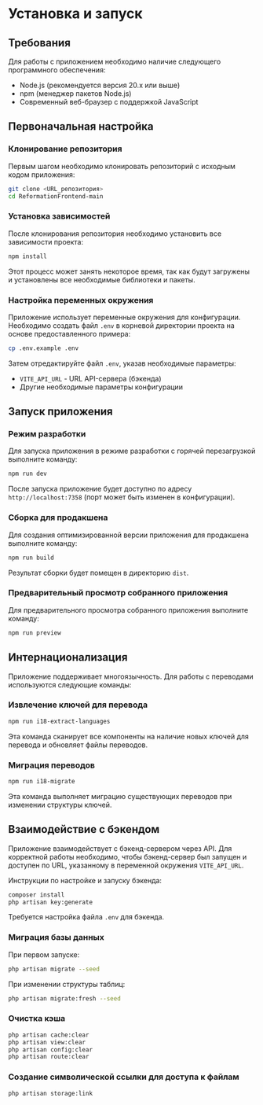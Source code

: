 # Установка и запуск

## Требования

Для работы с приложением необходимо наличие следующего программного обеспечения:

- Node.js (рекомендуется версия 20.x или выше)
- npm (менеджер пакетов Node.js)
- Современный веб-браузер с поддержкой JavaScript

## Первоначальная настройка

### Клонирование репозитория

Первым шагом необходимо клонировать репозиторий с исходным кодом приложения:

```sh
git clone <URL_репозитория>
cd ReformationFrontend-main
```

### Установка зависимостей

После клонирования репозитория необходимо установить все зависимости проекта:

```sh
npm install
```

Этот процесс может занять некоторое время, так как будут загружены и установлены все необходимые библиотеки и пакеты.

### Настройка переменных окружения

Приложение использует переменные окружения для конфигурации. Необходимо создать файл `.env` в корневой директории проекта на основе предоставленного примера:

```sh
cp .env.example .env
```

Затем отредактируйте файл `.env`, указав необходимые параметры:

- `VITE_API_URL` - URL API-сервера (бэкенда)
- Другие необходимые параметры конфигурации

## Запуск приложения

### Режим разработки

Для запуска приложения в режиме разработки с горячей перезагрузкой выполните команду:

```sh
npm run dev
```

После запуска приложение будет доступно по адресу `http://localhost:7358` (порт может быть изменен в конфигурации).

### Сборка для продакшена

Для создания оптимизированной версии приложения для продакшена выполните команду:

```sh
npm run build
```

Результат сборки будет помещен в директорию `dist`.

### Предварительный просмотр собранного приложения

Для предварительного просмотра собранного приложения выполните команду:

```sh
npm run preview
```

## Интернационализация

Приложение поддерживает многоязычность. Для работы с переводами используются следующие команды:

### Извлечение ключей для перевода

```sh
npm run i18-extract-languages
```

Эта команда сканирует все компоненты на наличие новых ключей для перевода и обновляет файлы переводов.

### Миграция переводов

```sh
npm run i18-migrate
```

Эта команда выполняет миграцию существующих переводов при изменении структуры ключей.

## Взаимодействие с бэкендом

Приложение взаимодействует с бэкенд-сервером через API. Для корректной работы необходимо, чтобы бэкенд-сервер был запущен и доступен по URL, указанному в переменной окружения `VITE_API_URL`.

Инструкции по настройке и запуску бэкенда:

```sh
composer install
php artisan key:generate
```

Требуется настройка файла `.env` для бэкенда.

### Миграция базы данных

При первом запуске:

```sh
php artisan migrate --seed
```

При изменении структуры таблиц:

```sh
php artisan migrate:fresh --seed
```

### Очистка кэша

```sh
php artisan cache:clear
php artisan view:clear
php artisan config:clear
php artisan route:clear
```

### Создание символической ссылки для доступа к файлам

```sh
php artisan storage:link
```
